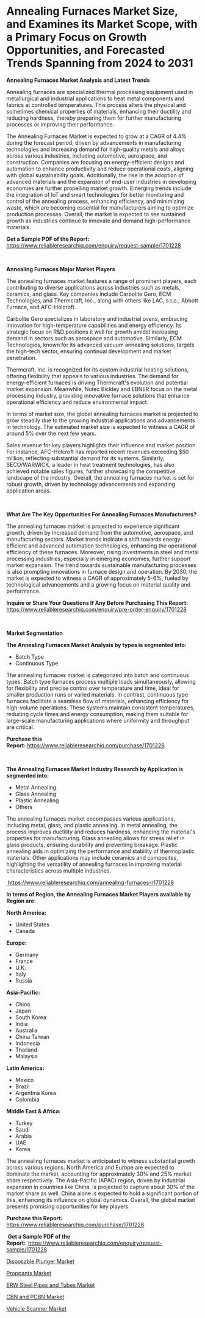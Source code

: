 <p><h1>Annealing Furnaces Market Size, and Examines its Market Scope, with a Primary Focus on Growth Opportunities, and Forecasted Trends Spanning from 2024 to 2031</h1></p><p><strong>Annealing Furnaces Market Analysis and Latest Trends</strong></p>
<p><p>Annealing furnaces are specialized thermal processing equipment used in metallurgical and industrial applications to heat metal components and fabrics at controlled temperatures. This process alters the physical and sometimes chemical properties of materials, enhancing their ductility and reducing hardness, thereby preparing them for further manufacturing processes or improving their performance.</p><p>The Annealing Furnaces Market is expected to grow at a CAGR of 4.4% during the forecast period, driven by advancements in manufacturing technologies and increasing demand for high-quality metals and alloys across various industries, including automotive, aerospace, and construction. Companies are focusing on energy-efficient designs and automation to enhance productivity and reduce operational costs, aligning with global sustainability goals. Additionally, the rise in the adoption of advanced materials and the expansion of end-user industries in developing economies are further propelling market growth. Emerging trends include the integration of IoT and smart technologies for better monitoring and control of the annealing process, enhancing efficiency, and minimizing waste, which are becoming essential for manufacturers aiming to optimize production processes. Overall, the market is expected to see sustained growth as industries continue to innovate and demand high-performance materials.</p></p>
<p><strong>Get a Sample PDF of the Report:&nbsp;</strong> <a href="https://www.reliableresearchiq.com/enquiry/request-sample/1701228?utm_campaign=103&utm_medium=2&utm_source=Github&utm_content=ia&utm_term=21102024&utm_id=annealing-furnaces">https://www.reliableresearchiq.com/enquiry/request-sample/1701228</a></p>
<p>&nbsp;</p>
<p><strong>Annealing Furnaces Major Market Players</strong></p>
<p><p>The annealing furnaces market features a range of prominent players, each contributing to diverse applications across industries such as metals, ceramics, and glass. Key companies include Carbolite Gero, ECM Technologies, and Thermcraft, Inc., along with others like LAC, s.r.o., Abbott Furnace, and AFC-Holcroft.</p><p>Carbolite Gero specializes in laboratory and industrial ovens, embracing innovation for high-temperature capabilities and energy efficiency. Its strategic focus on R&D positions it well for growth amidst increasing demand in sectors such as aerospace and automotive. Similarly, ECM Technologies, known for its advanced vacuum annealing solutions, targets the high-tech sector, ensuring continual development and market penetration.</p><p>Thermcraft, Inc. is recognized for its custom industrial heating solutions, offering flexibility that appeals to various industries. The demand for energy-efficient furnaces is driving Thermcraft's evolution and potential market expansion. Meanwhile, Nutec Bickley and EBNER focus on the metal processing industry, providing innovative furnace solutions that enhance operational efficiency and reduce environmental impact.</p><p>In terms of market size, the global annealing furnaces market is projected to grow steadily due to the growing industrial applications and advancements in technology. The estimated market size is expected to witness a CAGR of around 5% over the next few years.</p><p>Sales revenue for key players highlights their influence and market position. For instance, AFC-Holcroft has reported recent revenues exceeding $50 million, reflecting substantial demand for its systems. Similarly, SECO/WARWICK, a leader in heat treatment technologies, has also achieved notable sales figures, further showcasing the competitive landscape of the industry. Overall, the annealing furnaces market is set for robust growth, driven by technology advancements and expanding application areas.</p></p>
<p>&nbsp;</p>
<p><strong>What Are The Key Opportunities For Annealing Furnaces Manufacturers?</strong></p>
<p><p>The annealing furnaces market is projected to experience significant growth, driven by increased demand from the automotive, aerospace, and manufacturing sectors. Market trends indicate a shift towards energy-efficient and advanced automation technologies, enhancing the operational efficiency of these furnaces. Moreover, rising investments in steel and metal processing industries, especially in emerging economies, further support market expansion. The trend towards sustainable manufacturing processes is also prompting innovations in furnace design and operation. By 2030, the market is expected to witness a CAGR of approximately 5-6%, fueled by technological advancements and a growing focus on material quality and performance.</p></p>
<p><strong>Inquire or Share Your Questions If Any Before Purchasing This Report:</strong> <a href="https://www.reliableresearchiq.com/enquiry/pre-order-enquiry/1701228?utm_campaign=103&utm_medium=2&utm_source=Github&utm_content=ia&utm_term=21102024&utm_id=annealing-furnaces">https://www.reliableresearchiq.com/enquiry/pre-order-enquiry/1701228</a></p>
<p>&nbsp;</p>
<p><strong>Market Segmentation</strong></p>
<p><strong>The Annealing Furnaces Market Analysis by types is segmented into:</strong></p>
<p><ul><li>Batch Type</li><li>Continuous Type</li></ul></p>
<p><p>The annealing furnaces market is categorized into batch and continuous types. Batch type furnaces process multiple loads simultaneously, allowing for flexibility and precise control over temperature and time, ideal for smaller production runs or varied materials. In contrast, continuous type furnaces facilitate a seamless flow of materials, enhancing efficiency for high-volume operations. These systems maintain consistent temperatures, reducing cycle times and energy consumption, making them suitable for large-scale manufacturing applications where uniformity and throughput are critical.</p></p>
<p><strong>Purchase this Report:&nbsp;</strong><a href="https://www.reliableresearchiq.com/purchase/1701228?utm_campaign=103&utm_medium=2&utm_source=Github&utm_content=ia&utm_term=21102024&utm_id=annealing-furnaces">https://www.reliableresearchiq.com/purchase/1701228</a></p>
<p>&nbsp;</p>
<p><strong>The Annealing Furnaces Market Industry Research by Application is segmented into:</strong></p>
<p><ul><li>Metal Annealing</li><li>Glass Annealing</li><li>Plastic Annealing</li><li>Others</li></ul></p>
<p><p>The annealing furnaces market encompasses various applications, including metal, glass, and plastic annealing. In metal annealing, the process improves ductility and reduces hardness, enhancing the material's properties for manufacturing. Glass annealing allows for stress relief in glass products, ensuring durability and preventing breakage. Plastic annealing aids in optimizing the performance and stability of thermoplastic materials. Other applications may include ceramics and composites, highlighting the versatility of annealing furnaces in improving material characteristics across multiple industries.</p></p>
<p><a href="https://www.reliableresearchiq.com/annealing-furnaces-r1701228?utm_campaign=103&utm_medium=2&utm_source=Github&utm_content=ia&utm_term=21102024&utm_id=annealing-furnaces">&nbsp;https://www.reliableresearchiq.com/annealing-furnaces-r1701228</a></p>
<p><strong>In terms of Region, the Annealing Furnaces Market Players available by Region are:</strong></p>
<p>
    <p> <strong> North America: </strong>
        <ul>
            <li>United States</li>
            <li>Canada</li>
        </ul>
        </p> 
    <p> <strong> Europe: </strong>
        <ul>
            <li>Germany</li>
            <li>France</li>
            <li>U.K.</li>
            <li>Italy</li>
            <li>Russia</li>
        </ul>
        </p> 
    <p> <strong> Asia-Pacific: </strong>
        <ul>
            <li>China</li>
            <li>Japan</li>
            <li>South Korea</li>
            <li>India</li>
            <li>Australia</li>
            <li>China Taiwan</li>
            <li>Indonesia</li>
            <li>Thailand</li>
            <li>Malaysia</li>
        </ul>
        </p> 
    <p> <strong> Latin America: </strong>
        <ul>
            <li>Mexico</li>
            <li>Brazil</li>
            <li>Argentina Korea</li>
            <li>Colombia</li>
        </ul>
        </p> 
    <p> <strong> Middle East & Africa: </strong>
        <ul>
            <li>Turkey</li>
            <li>Saudi</li>
            <li>Arabia</li>
            <li>UAE</li>
            <li>Korea</li>
        </ul>
    </p>
    </p>
<p><p>The annealing furnaces market is anticipated to witness substantial growth across various regions. North America and Europe are expected to dominate the market, accounting for approximately 30% and 25% market share respectively. The Asia-Pacific (APAC) region, driven by industrial expansion in countries like China, is projected to capture about 30% of the market share as well. China alone is expected to hold a significant portion of this, enhancing its influence on global dynamics. Overall, the global market presents promising opportunities for key players.</p></p>
<p><strong>Purchase this Report: </strong><a href="https://www.reliableresearchiq.com/purchase/1701228?utm_campaign=103&utm_medium=2&utm_source=Github&utm_content=ia&utm_term=21102024&utm_id=annealing-furnaces">https://www.reliableresearchiq.com/purchase/1701228</a></p>
<p>&nbsp;<strong>Get a Sample PDF of the Report:&nbsp;&nbsp;</strong><a href="https://www.reliableresearchiq.com/enquiry/request-sample/1701228?utm_campaign=103&utm_medium=2&utm_source=Github&utm_content=ia&utm_term=21102024&utm_id=annealing-furnaces">https://www.reliableresearchiq.com/enquiry/request-sample/1701228</a></p>
<p><strong></strong></p>
<p><p><a href="https://www.linkedin.com/pulse/disposable-plunger-market-consolidation-impact-structure-2024-2031-gzrie?utm_campaign=103&utm_medium=2&utm_source=Github&utm_content=ia&utm_term=21102024&utm_id=annealing-furnaces">Disposable Plunger Market</a></p><p><a href="https://github.com/habinadmshaulz/Market-Research-Report-List-1/blob/main/proppants-market.md?utm_campaign=103&utm_medium=2&utm_source=Github&utm_content=ia&utm_term=21102024&utm_id=annealing-furnaces">Proppants Market</a></p><p><a href="https://www.linkedin.com/pulse/sustainability-trends-erw-steel-pipes-tubes-industry-market-implications-dbvwe?utm_campaign=103&utm_medium=2&utm_source=Github&utm_content=ia&utm_term=21102024&utm_id=annealing-furnaces">ERW Steel Pipes and Tubes Market</a></p><p><a href="https://github.com/radmanjxendrisczn/Market-Research-Report-List-1/blob/main/cbn-and-pcbn-market.md?utm_campaign=103&utm_medium=2&utm_source=Github&utm_content=ia&utm_term=21102024&utm_id=annealing-furnaces">CBN and PCBN Market</a></p><p><a href="https://issuu.com/reportprime-2/docs/vehicle-scanner-market-size-2030.pp_501cf8365e1720?utm_campaign=103&utm_medium=2&utm_source=Github&utm_content=ia&utm_term=21102024&utm_id=annealing-furnaces">Vehicle Scanner Market</a></p></p>